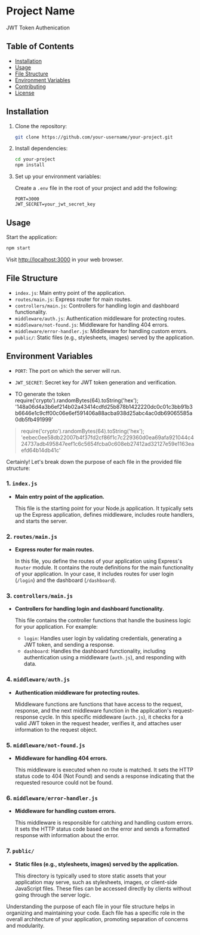 
# Project Name

JWT Token Authenication

## Table of Contents

- [Installation](#installation)
- [Usage](#usage)
- [File Structure](#file-structure)
- [Environment Variables](#environment-variables)
- [Contributing](#contributing)
- [License](#license)

## Installation

1. Clone the repository:

   ```bash
   git clone https://github.com/your-username/your-project.git
   ```

2. Install dependencies:

   ```bash
   cd your-project
   npm install
   ```

3. Set up your environment variables:

   Create a `.env` file in the root of your project and add the following:

   ```env
   PORT=3000
   JWT_SECRET=your_jwt_secret_key
   ```

## Usage

Start the application:

```bash
npm start
```

Visit [http://localhost:3000](http://localhost:3000) in your web browser.

## File Structure

- `index.js`: Main entry point of the application.
- `routes/main.js`: Express router for main routes.
- `controllers/main.js`: Controllers for handling login and dashboard functionality.
- `middleware/auth.js`: Authentication middleware for protecting routes.
- `middleware/not-found.js`: Middleware for handling 404 errors.
- `middleware/error-handler.js`: Middleware for handling custom errors.
- `public/`: Static files (e.g., stylesheets, images) served by the application.

## Environment Variables

- `PORT`: The port on which the server will run.
- `JWT_SECRET`: Secret key for JWT token generation and verification.

- TO generate the token 
require('crypto').randomBytes(64).toString('hex');
'148a06d4a3b6ef214b02a43414cdfd25b878b1422220dc0c01c3bb91b3b6646e1c9cff00c06e6ef591406a88acba938d25abc4ac0db69065585a0db5fb491999'
> require('crypto').randomBytes(64).toString('hex');
'eebec0ee58db22007b4f37fd2cf86f1c7c229360d0ea69afa921044c424737adb495847eef1c6c5654fcba0c608eb27412ad32127e59e1163eaefd64b14db41c'


Certainly! Let's break down the purpose of each file in the provided file structure:

### 1. `index.js`

- **Main entry point of the application.**
  
  This file is the starting point for your Node.js application. It typically sets up the Express application, defines middleware, includes route handlers, and starts the server.

### 2. `routes/main.js`

- **Express router for main routes.**

  In this file, you define the routes of your application using Express's `Router` module. It contains the route definitions for the main functionality of your application. In your case, it includes routes for user login (`/login`) and the dashboard (`/dashboard`).

### 3. `controllers/main.js`

- **Controllers for handling login and dashboard functionality.**

  This file contains the controller functions that handle the business logic for your application. For example:
  
  - `login`: Handles user login by validating credentials, generating a JWT token, and sending a response.
  - `dashboard`: Handles the dashboard functionality, including authentication using a middleware (`auth.js`), and responding with data.

### 4. `middleware/auth.js`

- **Authentication middleware for protecting routes.**

  Middleware functions are functions that have access to the request, response, and the next middleware function in the application's request-response cycle. In this specific middleware (`auth.js`), it checks for a valid JWT token in the request header, verifies it, and attaches user information to the request object.

### 5. `middleware/not-found.js`

- **Middleware for handling 404 errors.**

  This middleware is executed when no route is matched. It sets the HTTP status code to 404 (Not Found) and sends a response indicating that the requested resource could not be found.

### 6. `middleware/error-handler.js`

- **Middleware for handling custom errors.**

  This middleware is responsible for catching and handling custom errors. It sets the HTTP status code based on the error and sends a formatted response with information about the error.

### 7. `public/`

- **Static files (e.g., stylesheets, images) served by the application.**

  This directory is typically used to store static assets that your application may serve, such as stylesheets, images, or client-side JavaScript files. These files can be accessed directly by clients without going through the server logic.

Understanding the purpose of each file in your file structure helps in organizing and maintaining your code. Each file has a specific role in the overall architecture of your application, promoting separation of concerns and modularity.
